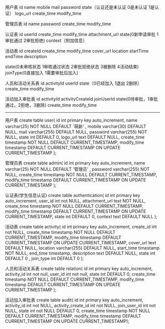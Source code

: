 用户表
id name mobile mail password  state（认证还是未认证 0是未认证 1是认证） logo_url create_time modify_time


管理员表
id name password create_time modify_time

认证表
id userId create_time modify_time attachment_url state(0新申请审批 1审批通过 2审批拒绝) context（附加信息）

活动表
id createId create_time modify_time cover_url  location  startTime endTime description

state(0未审核状态 1审核通过状态  2审批拒绝状态 3被删除 4活动结束) joinType(0直接加入 1需要审批后加入)

人员和活动关系表
id activityId userId state（0已经加入 1退出 2删除） create_time modify_time

活动加入审批表
id activityId  activityCreateId joinUserId state(0待审批，1审批通过，2拒绝，3删除) create_time modify_time 


------------------------------

用户表
 create table user(
      id int primary key auto_increment,
     name varchar(25) NOT NULL DEFAULT '萌新' ,
     mobile varchar(30) DEFAULT NULL,
     mail varchar(255) DEFAULT NULL,
     password varchar(255) NOT NULL,
     state int DEFAULT 0,
     logo_url text DEFAULT NULL,
     create_time timestamp NOT NULL DEFAULT CURRENT_TIMESTAMP,
     modify_time timestamp DEFAULT CURRENT_TIMESTAMP ON UPDATE CURRENT_TIMESTAMP
 );
 
管理员表
create table admin(
 id int primary key auto_increment,
name varchar(25) NOT NULL DEFAULT '管理员'  ,
password varchar(255) NOT NULL,
create_time timestamp NOT NULL DEFAULT CURRENT_TIMESTAMP,
modify_time timestamp DEFAULT CURRENT_TIMESTAMP ON UPDATE CURRENT_TIMESTAMP
);

认证表(学生信息认证)
create table authentication(
 id int primary key auto_increment,
user_id int not NULL,
attachment_url text NOT NULL,
create_time timestamp NOT NULL DEFAULT CURRENT_TIMESTAMP,
modify_time timestamp DEFAULT CURRENT_TIMESTAMP ON UPDATE CURRENT_TIMESTAMP,
state int DEFAULT 0,
context text DEFAULT NULL
);

活动表
create table activity(
 id int primary key auto_increment,
create_id int not NULL,
create_time timestamp NOT NULL DEFAULT CURRENT_TIMESTAMP,
modify_time timestamp DEFAULT CURRENT_TIMESTAMP ON UPDATE CURRENT_TIMESTAMP,
cover_url text DEFAULT NULL,
location varchar(255) DEFAULT NULL,
start_time  timestamp NOT NULL,
end_time  timestamp,
description text DEFAULT NULL,
state int DEFAULT 0 ,
join_type int DEFAULT 0
);








人员和活动关系表
create table relation(
 id int primary key auto_increment,
activity_id int not null,
user_id  int not null,
state int DEFAULT 0,
create_time timestamp NOT NULL DEFAULT CURRENT_TIMESTAMP,
modify_time timestamp DEFAULT CURRENT_TIMESTAMP ON UPDATE CURRENT_TIMESTAMP
);


活动加入审批表
create table audit(
 id int primary key auto_increment,
activity_id int not NULL,
activity_create_id  int not NULL,
join_user_id  int not NULL,
state int not NULL DEFAULT 0,
create_time timestamp NOT NULL DEFAULT CURRENT_TIMESTAMP,
modify_time timestamp DEFAULT CURRENT_TIMESTAMP ON UPDATE CURRENT_TIMESTAMP);